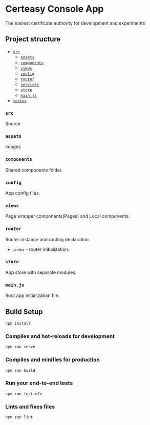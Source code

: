 # Certeasy Console App
The easiest certificate authority for development and experiments


## Project structure
- [`src`](#src)
  - [`assets`](#assets)
  - [`components`](#components)
  - [`views`](#views)
  - [`config`](#config)
  - [`router`](#router)
  - [`services`](#services)
  - [`store`](#store)
  - [`main.js`](#mainjs)
- [`testes`](#tests)

### `src`
Source 

### `assets`
Images

### `components`
Shared components folder.


### `config`
App config files.


### `views`
Page wrapper components(Pages) and Local components.

### `router`
Router instance and routing declaration.
- `index` - router initialization.

### `store`
App store with separate modules.


### `main.js`
Root app initialization file.


## Build Setup
```
npm install
```

### Compiles and hot-reloads for development
```
npm run serve
```

### Compiles and minifies for production
```
npm run build
```

### Run your end-to-end tests
```
npm run test:e2e
```

### Lints and fixes files
```
npm run lint